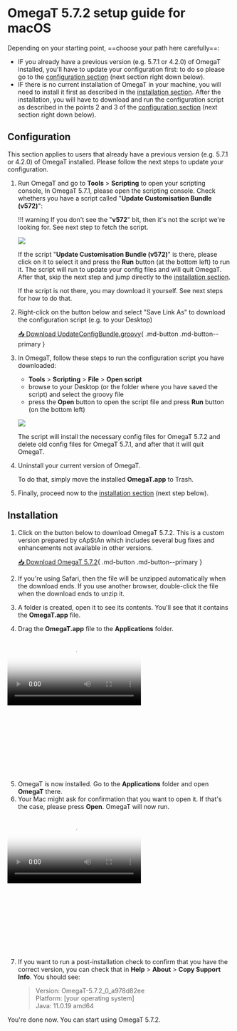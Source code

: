 # OmegaT 5.7.2 setup guide for macOS

Depending on your starting point, ==choose your path here carefully==:

- IF you already have a previous version (e.g. 5.7.1 or 4.2.0) of OmegaT installed, you'll have to update your configuration first: to do so please go to the [configuration section](#configuration) (next section right down below).
- IF there is no current installation of OmegaT in your machine, you will need to install it first as described in the [installation section](#installation). After the installation, you will have to download and run the configuration script as described in the points 2 and 3 of the [configuration section](#configuration) (next section right down below).

## Configuration

This section applies to users that already have a previous version (e.g. 5.7.1 or 4.2.0) of OmegaT installed. Please follow the next steps to update your configuration.

1. Run OmegaT and go to **Tools** > **Scripting** to open your scripting console, In OmegaT 5.7.1, please open the scripting console. Check whethers you have a script called "**Update Customisation Bundle (v572)**":

    !!! warning
        If you don't see the "**v572**" bit, then it's not the script we're looking for. See next step to fetch the script.

    ![](../_img/custom-script-572-in-scripting-console_Mac.png)

    If the script "**Update Customisation Bundle (v572)**" is there, please click on it to select it and press the **Run** button (at the bottom left) to run it. The script will run to update your config files and will quit OmegaT. After that, skip the next step and jump directly to the [installation section](#installation).

    If the script is not there, you may download it yourself. See next steps for how to do that.

2. Right-click on the button below and select "Save Link As" to download the configuration script (e.g. to your Desktop)

    [ 📥 Download UpdateConfigBundle.groovy](https://cat.capstan.be/OmegaT/v572/customization/scripts/updateConfigBundle.groovy){ .md-button .md-button--primary }

3. In OmegaT, follow these steps to run the configuration script you have downloaded:

    - **Tools** > **Scripting** > **File** > **Open script**
    - browse to your Desktop (or the folder where you have saved the script) and select the groovy file
    - press the **Open** button to open the script file and press **Run** button (on the bottom left)

    ![](../_img/omt-open-script-and-run_Mac.gif)

    The script will install the necessary config files for OmegaT 5.7.2 and delete old config files for OmegaT 5.7.1, and after that it will quit OmegaT.

4. Uninstall your current version of OmegaT.

    To do that, simply move the installed **OmegaT.app** to Trash.

5. Finally, proceed now to the [installation section](#installation) (next step below).

## Installation

1. Click on the button below to download OmegaT 5.7.2. This is a custom version prepared by cApStAn which includes several bug fixes and enhancements not available in other versions.

    [ 📥 Download OmegaT 5.7.2](https://cat.capstan.be/OmegaT/exe/OmegaT_5.7.2_Mac.zip){ .md-button .md-button--primary }

2. If you're using Safari, then the file will be unzipped automatically when the download ends.​ If you use another browser, double-click the file when the download ends to unzip it.

3. A folder is created, open it to see its contents. You'll see that it contains the **OmegaT.app** file.

4. Drag the **OmegaT.app** file to the **Applications** folder.

<div data-block-type="video" style="width: 480px; height: 304px; left: 400px; top: 326px;">
     <div class="sl-block-content" style="z-index: 10;" data-media-id="8242406" data-video-thumb="https://s3.amazonaws.com/media-p.slid.es/videos/1129410/Sjlk4rKG/1kx16dhvq0_thumb_00001.jpg"><video playsinline="" controls="controls" poster="https://s3.amazonaws.com/media-p.slid.es/videos/1129410/Sjlk4rKG/1kx16dhvq0_thumb_00001.jpg" data-paused-by-reveal="" data-lazy-loaded="" src="https://s3.amazonaws.com/media-p.slid.es/videos/1129410/Sjlk4rKG/1kx16dhvq0.mp4"></video></div>
</div>

5. OmegaT is now installed. Go to the **Applications** folder and open **OmegaT** there.
6. Your Mac might ask for confirmation that you want to open it. If that's the case, please press **Open**. OmegaT will now run.

<div data-block-type="video" style="width: 480px; height: 304px; left: 400px; top: 326px;" >
     <div class="sl-block-content" style="z-index: 10;" data-media-id="8242392" data-video-thumb="https://s3.amazonaws.com/media-p.slid.es/videos/1129410/eXYV2O_T/oiepooibjr_thumb_00001.jpg"><video playsinline="" controls="controls" poster="https://s3.amazonaws.com/media-p.slid.es/videos/1129410/eXYV2O_T/oiepooibjr_thumb_00001.jpg" data-lazy-loaded="" data-paused-by-reveal="" src="https://s3.amazonaws.com/media-p.slid.es/videos/1129410/eXYV2O_T/oiepooibjr.mp4"></video></div>
</div>

7. If you want to run a post-installation check to confirm that you have the correct version, you can check that in **Help** > **About** > **Copy Support Info**. You should see:

    > Version: OmegaT-5.7.2_0_a978d82ee  
    > Platform: [your operating system]  
    > Java: 11.0.19 amd64

You're done now. You can start using OmegaT 5.7.2.

<!--
To install OmegaT and set it up on a computer running Windows, please follow the OmegaT installation and setup guide below:

<div style="width: 100%">

<iframe
src="https://slides.com/capstan/omegat-v572-setup-guide/embed?byline=hidden&share=hidden"
width="100%"
height="420"
scrolling="no"
frameborder="0"
webkitallowfullscreen mozallowfullscreen allowfullscreen>
</iframe>

</div>

If you use Mac or Linux, please see the second slide above or get in touch through the Helpdesk.


- USB
16GBc
model...
format as FAT32
D:\OmegaT
zip -- iso


https://www.westerndigital.com/products/usb-flash-drives/sandisk-ultra-fit-usb-3-1?sku=SDCZ430-016G-G46

-->
